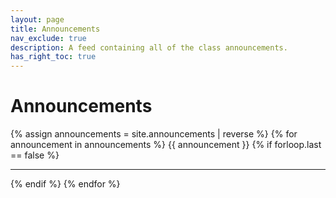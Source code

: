 ```yaml
---
layout: page
title: Announcements
nav_exclude: true
description: A feed containing all of the class announcements.
has_right_toc: true
---
```


# Announcements

{% assign announcements = site.announcements | reverse %}
{% for announcement in announcements %}
{{ announcement }}
{% if forloop.last == false %}
  <hr>
{% endif %}
{% endfor %}
